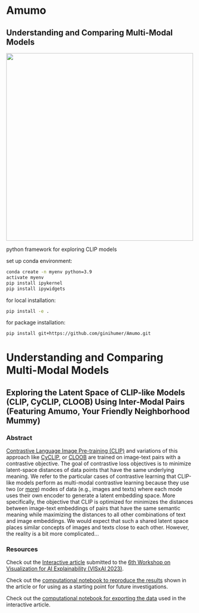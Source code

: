 # Amumo
## Understanding and Comparing Multi-Modal Models

<img src="https://github-production-user-asset-6210df.s3.amazonaws.com/45741696/255124758-3a7b6c57-9c1d-4044-b54d-684711622de8.jpg" width="500"/>

python framework for exploring CLIP models

set up conda environment:

```bash
conda create -n myenv python=3.9
activate myenv
pip install ipykernel
pip install ipywidgets
```


for local installation:
```bash
pip install -e .
```


for package installation:
```bash
pip install git+https://github.com/ginihumer/Amumo.git
```

# Understanding and Comparing Multi-Modal Models
## Exploring the Latent Space of CLIP-like Models (CLIP, CyCLIP, CLOOB) Using Inter-Modal Pairs (Featuring Amumo, Your Friendly Neighborhood Mummy)

### Abstract
[Contrastive Language Image Pre-training (CLIP)](https://proceedings.mlr.press/v139/radford21a.html) and variations of this approach like [CyCLIP](https://proceedings.neurips.cc/paper_files/paper/2022/file/2cd36d327f33d47b372d4711edd08de0-Paper-Conference.pdf), or [CLOOB](https://proceedings.neurips.cc/paper_files/paper/2022/file/8078e76f913e31b8467e85b4c0f0d22b-Paper-Conference.pdf) are trained on image-text pairs with a contrastive objective. The goal of contrastive loss objectives is to minimize latent-space distances of data points that have the same underlying meaning. We refer to the particular cases of contrastive learning that CLIP-like models perform as multi-modal contrastive learning because they use two (or [more](https://arxiv.org/pdf/2305.05665.pdf)) modes of data (e.g., images and texts) where each mode uses their own encoder to generate a latent embedding space. More specifically, the objective that CLIP is optimized for minimizes the distances between image-text embeddings of pairs that have the same semantic meaning while maximizing the distances to all other combinations of text and image embeddings.
We would expect that such a shared latent space places similar concepts of images and texts close to each other. However, the reality is a bit more complicated...

### Resources
Check out the [Interactive article](https://jku-vds-lab.at/amumo) submitted to the [6th Workshop on Visualization for AI Explainability (VISxAI 2023)](https://visxai.io/).

Check out the [computational notebook to reproduce the results](https://github.com/ginihumer/Amumo/blob/main/notebooks/clip_article.ipynb) shown in the article or for using as a starting point for future investigations.

Check out the [computational notebook for exporting the data](https://github.com/ginihumer/Amumo/blob/main/notebooks/export_data.ipynb) used in the interactive article.


